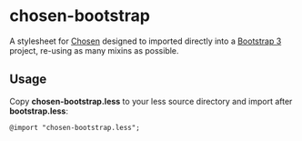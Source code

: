 chosen-bootstrap
================

A stylesheet for [Chosen](http://harvesthq.github.io/chosen/) designed to imported directly into a [Bootstrap 3](http://getbootstrap.com/) project, re-using as many mixins as possible.

Usage
-----

Copy **chosen-bootstrap.less** to your less source directory and import after **bootstrap.less**:

    @import "chosen-bootstrap.less";
